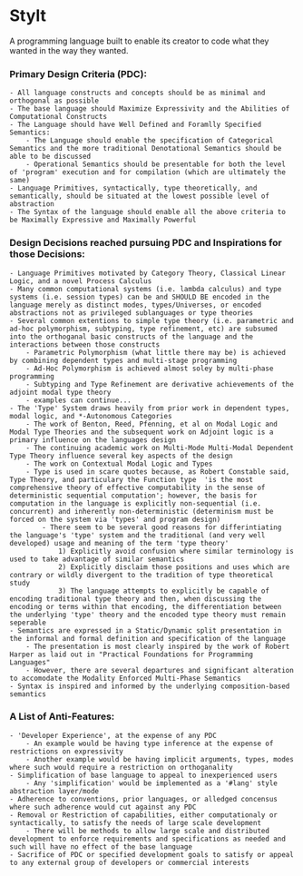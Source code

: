 # Stylt

A programming language built to enable its creator to code what they wanted in the way they wanted.

### Primary Design Criteria (**PDC**):

    - All language constructs and concepts should be as minimal and orthogonal as possible
    - The base language should Maximize Expressivity and the Abilities of Computational Constructs
    - The Language should have Well Defined and Foramlly Specified Semantics:
        - The Language should enable the specification of Categorical Semantics and the more traditional Denotational Semantics should be able to be discussed
        - Operational Semantics should be presentable for both the level of 'program' execution and for compilation (which are ultimately the same)
    - Language Primitives, syntactically, type theoretically, and semantically, should be situated at the lowest possible level of abstraction
    - The Syntax of the language should enable all the above criteria to be Maximally Expressive and Maximally Powerful

### Design Decisions reached pursuing **PDC** and Inspirations for those Decisions:

    - Language Primitives motivated by Category Theory, Classical Linear Logic, and a novel Process Calculus
    - Many common computational systems (i.e. lambda calculus) and type systems (i.e. session types) can be and SHOULD BE encoded in the language merely as distinct modes, types/Universes, or encoded abstractions not as privileged sublanguages or type theories
    - Several common extentions to simple type theory (i.e. parametric and ad-hoc polymorphism, subtyping, type refinement, etc) are subsumed into the orthoganal basic constructs of the language and the interactions between those constructs
        - Parametric Polymorphism (what little there may be) is achieved by combining dependent types and multi-stage programming
        - Ad-Hoc Polymorphism is achieved almost soley by multi-phase programming
        - Subtyping and Type Refinement are derivative achievements of the adjoint modal type theory
        - examples can continue...
    - The 'Type' System draws heavily from prior work in dependent types, modal logic, and *-Autonomous Categories
        - The work of Benton, Reed, Pfenning, et al on Modal Logic and Modal Type Theories and the subsequent work on Adjoint logic is a primary influence on the languages design
        - The continuing academic work on Multi-Mode Multi-Modal Dependent Type Theory influence several key aspects of the design
        - The work on Contextual Modal Logic and Types
        - Type is used in scare quotes because, as Robert Constable said, Type Theory, and particulary the Function type  'is the most comprehensive theory of effective computability in the sense of deterministic sequential computation'; however, the basis for computation in the language is explicitly non-sequential (i.e. concurrent) and inherently non-deterministic (determinism must be forced on the system via 'types' and program design)
            - There seem to be several good reasons for differintiating the language's 'type' system and the traditional (and very well developed) usage and meaning of the term 'type theory'
                1) Explicitly avoid confusion where similar terminology is used to take advantage of similar semantics
                2) Explicitly disclaim those positions and uses which are contrary or wildly divergent to the tradition of type theoretical study
                3) The language attempts to explicitly be capable of encoding traditional type theory and then, when discussing the encoding or terms within that encoding, the differentiation between the underlying 'type' theory and the encoded type theory must remain seperable
    - Semantics are expressed in a Static/Dynamic split presentation in the informal and formal definition and specification of the language
        - The presentation is most clearly inspired by the work of Robert Harper as laid out in "Practical Foundations for Programming Languages"
        - However, there are several departures and significant alteration to accomodate the Modality Enforced Multi-Phase Semantics
    - Syntax is inspired and informed by the underlying composition-based semantics



### A List of Anti-Features:

    - 'Developer Experience', at the expense of any PDC
        - An example would be having type inference at the expense of restrictions on expressivity
        - Another example would be having implicit arguments, types, modes where such would require a restriction on orthoganality
    - Simplification of base language to appeal to inexperienced users
        - Any 'simplification' would be implemented as a '#lang' style abstraction layer/mode
    - Adherence to conventions, prior languages, or alledged concensus where such adherence would cut against any PDC
    - Removal or Restriction of capabilities, either computationaly or syntactically, to satisfy the needs of large scale development
        - There will be methods to allow large scale and distributed development to enforce requirements and specifications as needed and such will have no effect of the base language
    - Sacrifice of PDC or specified development goals to satisfy or appeal to any external group of developers or commercial interests